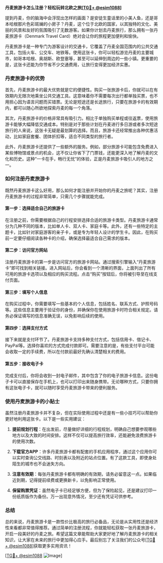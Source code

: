 **丹麦旅游卡怎么注册？轻松玩转北欧之旅[[TG💪+ @esim1088](https://t.me/s/esim1088)]**

提到丹麦，你的脑海中会浮现出怎样的画面？是安徒生童话里的小美人鱼，还是哥本哈根那片色彩斑斓的小房子？丹麦，这个位于北欧的国家，以其独特的文化、美丽的风景和友好的氛围吸引了无数游客。如果你计划去丹麦旅行，那么拥有一张丹麦旅游卡（Denmark Travel Card）绝对会让你的旅程更加便利和愉快。

丹麦旅游卡是一种专门为游客设计的交通卡，它覆盖了丹麦全国范围内的公共交通工具，包括火车、公交车、地铁等。使用这张卡，你可以轻松游览丹麦的主要城市，如哥本哈根、奥胡斯、欧登塞等，甚至可以延伸到周边的一些小镇。更重要的是，这张卡还能为你节省不少交通费用，让旅行变得更加经济实惠。

### **丹麦旅游卡的优势**

首先，丹麦旅游卡的最大优势就是它的便捷性。购买一张旅游卡后，你就可以在有效期内无限次地乘坐公共交通工具。这意味着你不需要每次出行都单独买票，也不用担心因为语言问题而买错票。无论是短途还是长途旅行，只要在旅游卡的有效期内，都可以随心所欲地探索丹麦的每一个角落。

其次，丹麦旅游卡的价格非常具有吸引力。相比于单独购买单程或往返票，使用旅游卡能够大幅降低交通成本。特别是对于那些计划在丹麦进行多日游或者多次短途旅行的人来说，这张卡无疑是最划算的选择。而且，旅游卡还经常推出各种优惠活动，比如家庭套餐、团体折扣等，适合不同类型的旅行者。

此外，丹麦旅游卡还提供了一些额外的服务。例如，部分旅游卡可能包含免费进入某些博物馆或景点的机会，这不仅让你省下了门票钱，还能更深入地了解丹麦的文化和历史。这种“一卡在手，畅行无忧”的体验，正是丹麦旅游卡吸引人的地方之一。

### **如何注册丹麦旅游卡**

既然丹麦旅游卡这么好用，那么如何才能注册并开始你的丹麦之旅呢？其实，注册丹麦旅游卡的过程非常简单，只需几个步骤就能完成。

#### **第一步：选择适合自己的旅游卡**

在注册之前，你需要根据自己的行程安排选择合适的旅游卡类型。丹麦旅游卡通常分为几种不同的版本，比如单人卡、双人卡、家庭卡等。此外，还有一些特定的主题卡，比如针对家庭游客的亲子卡，或是专为年轻人设计的学生卡。因此，在购买前一定要仔细阅读各种卡的介绍，确保选择最适合自己需求的版本。

#### **第二步：访问官方网站**

注册丹麦旅游卡的第一步是访问官方的旅游卡网站。通过搜索引擎输入“丹麦旅游卡”即可找到相关链接。进入网站后，你会看到一个清晰的界面，上面列出了所有可用的旅游卡选项以及相应的购买流程。点击“购买”按钮后，你将被引导至在线支付页面。

#### **第三步：填写个人信息**

在购买过程中，你需要填写一些基本的个人信息，包括姓名、联系方式、护照号码等。这些信息主要用于验证你的身份，并确保你在使用旅游卡时符合相关规定。请务必保证填写的信息准确无误，以免影响后续的使用。

#### **第四步：选择支付方式**

接下来就是支付环节了。丹麦旅游卡支持多种支付方式，包括信用卡、借记卡、PayPal等。选择你喜欢的方式完成付款即可。需要注意的是，有些支付平台可能会收取一定的手续费，所以在付款前最好先确认清楚相关的费用。

#### **第五步：接收电子卡**

完成支付后，你将会收到一封电子邮件，其中包含了你的电子旅游卡信息。这份电子卡可以直接保存在手机上，也可以打印出来随身携带。无论哪种方式，只要你拥有这张电子卡，就可以随时享受丹麦旅游卡带来的便利服务。

### **使用丹麦旅游卡的小贴士**

虽然注册丹麦旅游卡并不复杂，但在实际使用过程中还是有一些小技巧可以帮助你更好地利用这张卡。以下是一些实用建议：

1. **提前规划行程**：在出发前，尽量做好详细的行程规划，明确自己想要参观哪些地方以及大致的时间安排。这样不仅可以提高旅行效率，还能避免浪费旅游卡的使用次数。

2. **下载官方APP**：许多丹麦旅游卡都有配套的手机应用程序，通过这个应用你可以实时查询公交线路、时刻表以及附近的站点位置。有了这款工具，即使身处陌生的城市也不会迷失方向。

3. **注意有效期**：每张丹麦旅游卡都有明确的有效期，请务必留意这一点。如果临近到期，记得提前续费或更换新卡，以免影响正常使用。

4. **保留购票凭证**：虽然电子卡已经足够方便，但为了保险起见，还是建议打印一份纸质版作为备份。万一出现意外情况，至少还有凭证可供参考。

### **总结**

总的来说，丹麦旅游卡是一款性价比极高的旅行必备品，无论是从实用性还是经济性来看都非常值得推荐。通过简单的注册流程，你就能轻松获取一张丹麦旅游卡，开启一段美好的丹麦之旅。希望这篇文章能帮助大家更好地了解丹麦旅游卡的相关知识，让大家在未来的旅行中更加得心应手。最后别忘了关注我们的公众号[[TG💪+ @esim1088](https://t.me/s/esim1088)]获取更多实用资讯！

[[TG💪+ @esim1088](https://t.me/s/esim1088) ![Image](https://i.postimg.cc/4NQfJmqS/Snipaste-2025-05-13-00-14-12.png)]
